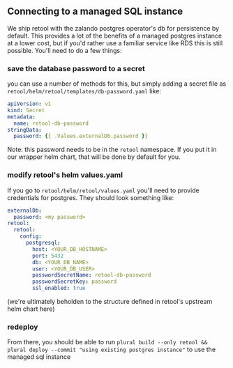 ## Connecting to a managed SQL instance

We ship retool with the zalando postgres operator's db for persistence by default.  This provides a lot of the benefits of a managed postgres instance at a lower cost, but if you'd rather use a familiar service like RDS this is still possible.  You'll need to do a few things:

### save the database password to a secret

you can use a number of methods for this, but simply adding a secret file as `retool/helm/retool/templates/db-password.yaml` like:

```yaml
apiVersion: v1
kind: Secret
metadata:
  name: retool-db-password
stringData:
  password: {{ .Values.externalDb.password }}
```

Note: this password needs to be in the `retool` namespace.  If you put it in our wrapper helm chart, that will be done by default for you.

### modify retool's helm values.yaml 

If you go to `retool/helm/retool/values.yaml` you'll need to provide credentials for postgres.  They should look something like:

```yaml
externalDb:
  password: <my password>
retool:
  retool:
    config:
      postgresql:
        host: <YOUR_DB_HOSTNAME>
        port: 5432
        db: <YOUR_DB_NAME>
        user: <YOUR_DB_USER>
        passwordSecretName: retool-db-password
        passwordSecretKey: password
        ssl_enabled: true
```

(we're ultimately beholden to the structure defined in retool's upstream helm chart here)

### redeploy

From there, you should be able to run `plural build --only retool && plural deploy --commit "using existing postgres instance"` to use the managed sql instance